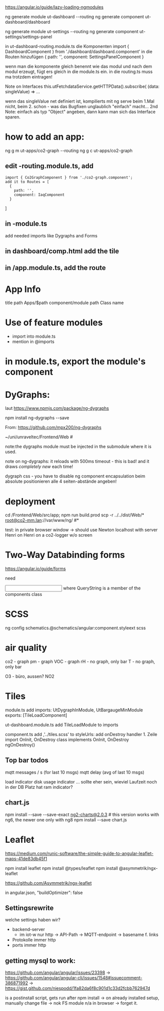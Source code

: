 https://angular.io/guide/lazy-loading-ngmodules

ng generate module ut-dashboard --routing
ng generate component ut-dashboard/dashboard

ng generate module ut-settings --routing
ng generate component ut-settings/settings-panel

in ut-dashboard-routing.module.ts die Komponenten
  import { DashboardComponent } from './dashboard/dashboard.component'
in die Routen hinzufügen
  {
    path: '',
    component: SettingsPanelComponent
  }

wenn man die komponente gleich benennt wie das modul und nach dem modul erzeugt, fügt ers gleich in die module.ts ein. in die routing.ts muss ma trotzdem eintragen!

Note on Interfaces
  this.utFetchdataService.getHTTPData().subscribe( (data: singleValue) => ...

wenn das singleValue net definiert ist, kompilierts mit ng serve beim 1.Mal nicht, beim 2. schon - was das Bugfixen unglaublich "einfach" macht...
  2nd Note: einfach als typ "Object" angeben, dann kann man sich das Interface sparen.



# how to add an app:
ng g m ut-apps/co2-graph --routing
ng g c ut-apps/co2-graph

##  edit -routing.module.ts, add
    import { Co2GraphComponent } from './co2-graph.component';
    add it to Routes = [ 
      {
        path: '',
        component: IaqComponent
      }
]

## in -module.ts
  add needed imports like Dygraphs and Forms

## in dashboard/comp.html add the tile

## in /app.module.ts, add the route



# App Info
title
path Apps/$path
component/module path
Class name


# Use of feature modules

* import into module.ts
* mention in @imports
# in module.ts, export the module's component

# DyGraphs:

laut https://www.npmjs.com/package/ng-dygraphs

npm install ng-dygraphs --save

From: https://github.com/mpx200/ng-dygraphs

~/uni/unraveltec/Frontend/Web # 

note:the dygraphs module must be injected in the submodule where it is used.


note on ng-dygraphs:
  it reloads with 500ms timeout - this is bad!
  and it draws _completely new_ each time!

dygraph css - you have to disable ng component encapsulation
  beim absolute positionieren alle 4 seiten-abstände angeben!

# deployment 

cd /Frontend/Web/src/app; npm run build.prod
scp -r ../../dist/Web/* root@co2-mm.lan://var/www/ng/ #*

test:
  in private browser window -> should use Newton
  localhost with server Henri
  on Henri
  on a co2-logger w/o screen



# Two-Way Databinding forms
https://angular.io/guide/forms

need
<form #myForm="ngForm">
<input [(ngModel)]="QueryString"
        name="QueryString"
              />
where QueryString is a member of the components class


# SCSS

ng config schematics.@schematics/angular:component.styleext scss


# air quality

co2 - graph
pm - graph
VOC - graph
rH - no graph, only bar
T - no graph, only bar

O3 - büro, aussen?
NO2

# Tiles

module.ts
  add
    imports: UtDygraphInModule, UtBargaugeMinModule
    exports: [TileLoadComponent]

ut-dashboard.module.ts
  add TileLoadModule to imports

component.ts
  add   ,'../tiles.scss' to styleUrls:
  add onDestroy handler
    1. Zeile import OnInit, OnDestroy
    class implements OnInit, OnDestroy
    ngOnDestroy()


## Top bar todos

mqtt messages / s (for last 10 msgs)
mqtt delay (avg of last 10 msgs)

load indicator
disk usage indicator ... sollte eher sein, wieviel Laufzeit noch in der DB Platz hat
ram indicator?

## chart.js

npm install --save --save-exact ng2-charts@2.0.3 # this version works with ng6, the newer one only with ng8
npm install --save chart.js

# Leaflet

https://medium.com/runic-software/the-simple-guide-to-angular-leaflet-maps-41de83db45f1

npm install leaflet
npm install @types/leaflet
npm install @asymmetrik/ngx-leaflet

https://github.com/Asymmetrik/ngx-leaflet

in angular.json, "buildOptimizer": false

## Settingsrewrite

welche settings haben wir?
* backend-server
  * im iot-w nur http
-> API-Path
-> MQTT-endpoint
-> basename f. links
* Protokolle immer http
* ports immer http

## getting mysql to work:

https://github.com/angular/angular/issues/23398
-> https://github.com/angular/angular-cli/issues/1548#issuecomment-386871992
  -> https://gist.github.com/niespodd/1fa82da6f8c901d1c33d2fcbb762947d

is a postinstall script, gets run after npm install 
-> on already installed setup, manually change file
-> nok FS module n/a in browser -> forget it.
